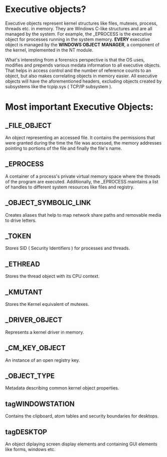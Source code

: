 # Executive objects?

Executive objects represent kernel structures like files, mutexes, process, threads etc. in memory. They are Windows C-like structures and are all managed by the system.
For example, the _EPROCESS is the executive object for processes running in the system memory. **EVERY** executive object is managed by the **WINDOWS OBJECT** **MANAGER**, a component of the kernel, implemented in the NT module.

What's interesting from a forensics perspective is that the OS uses, modifies and prepends various medata information to all executive objects. That helps in access control and the number of reference counts to an
object, but also makes correlating objects in memory easier. All executive objects will have the aforementioned headers, excluding objects created by subsystems like the tcpip.sys ( TCP/IP subsystem ).

# Most important Executive Objects:

## _FILE_OBJECT

An object representing an accessed file. It contains the permissions
that were granted during the time the file was accessed, the memory addresses pointing
to portions of the file and finally the file's name. 

## _EPROCESS

A container of a process's private virtual memory space where the threads
of the program are executed. Additionally, the _EPROCESS maintains a list of handles to 
different system resources like files and registry.

## _OBJECT_SYMBOLIC_LINK

Creates aliases that help to map network share paths and removable media to drive letters.

## _TOKEN

Stores SID ( Security Identifiers ) for processes and threads.

## _ETHREAD

Stores the thread object with its CPU context.

## _KMUTANT

Stores the Kernel equivalent of mutexes.

## _DRIVER_OBJECT

Represents a kernel driver in memory.

## _CM_KEY_OBJECT

An instance of an open registry key.

## _OBJECT_TYPE

Metadata describing common kernel object properties.

## tagWINDOWSTATION

Contains the clipboard, atom tables and security boundaries for desktops.

## tagDESKTOP

An object diplaying screen display elements and containing GUI elements like forms, windows etc.
